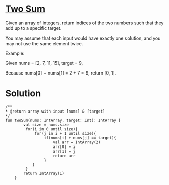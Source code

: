 # [Two Sum](https://leetcode.com/problems/two-sum/)

Given an array of integers, return indices of the two numbers such that they add up to a specific target.

You may assume that each input would have exactly one solution, and you may not use the same element twice.

Example:

Given nums = [2, 7, 11, 15], target = 9,

Because nums[0] + nums[1] = 2 + 7 = 9,
return [0, 1].

# Solution
```
/**
* @return array with input [nums] & [target]
*/
fun twoSum(nums: IntArray, target: Int): IntArray {
        val size = nums.size
         for(i in 0 until size){
             for(j in i + 1 until size){
                 if(nums[i] + nums[j] == target){
                     val arr = IntArray(2)
                     arr[0] = i
                     arr[1] = j
                     return arr
                 }
            }
         }
        return IntArray(1)
    }
```
